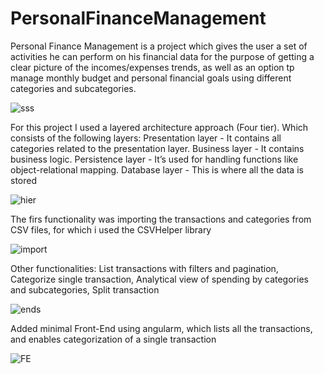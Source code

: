 # PersonalFinanceManagement
Personal Finance Management is a project which gives the user a set of activities he can perform on his financial data for the purpose of getting a clear picture of the incomes/expenses trends, as well as an option tp manage monthly budget and personal financial goals using different categories and subcategories.

![sss](https://user-images.githubusercontent.com/79231048/182835857-8cf2b51b-402b-4449-97c1-86e6ad0f9ca3.PNG)

For this project I used a layered architecture approach (Four tier). Which consists of the following layers:
 Presentation layer - It contains all categories related to the presentation layer.
 Business layer - It contains business logic.
 Persistence layer - It’s used for handling functions like object-relational mapping.
 Database layer - This is where all the data is stored
 
![hier](https://user-images.githubusercontent.com/79231048/182836125-2b7483db-872c-4ce0-925d-94cf2fc36b5c.PNG)

The firs functionality was importing the transactions and categories from CSV files, for which i used the CSVHelper library 

![import](https://user-images.githubusercontent.com/79231048/182836261-ea42e45f-177e-45ab-9bcb-43d0478db12e.PNG)

Other functionalities:
   List transactions with filters and pagination,
   Categorize single transaction,
   Analytical view of spending by categories and subcategories,
   Split transaction


![ends](https://user-images.githubusercontent.com/79231048/182836357-6b1ef033-e6b4-46a8-bc8d-b5249d2d77d1.PNG)

Added minimal Front-End using angularm, which lists all the transactions, and enables categorization of a single transaction

![FE](https://user-images.githubusercontent.com/79231048/182836573-9f0f5391-e8ec-4d8d-a84d-91ad27547ba7.PNG)

